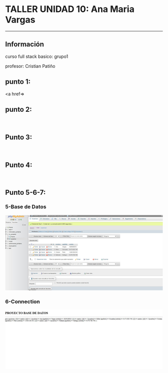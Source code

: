 <h1>TALLER UNIDAD 10: Ana Maria Vargas</h1><hr>

<h2>Información</h2>
<p>curso full stack basico: grupo1</p>
<p>profesor: Cristian Patiño</p>

<h2>punto 1:</h2>
<a href=></a>

<a href=></a>

<h2>punto 2:</h2>
<div><img src="" alt=""></div>

<h2>Punto 3:</h2>
<div><img src="" alt=""></div>

<h2>Punto 4:</h2>
<div><img src="" alt=""></div>

<h2>Punto 5-6-7:</h2>
<h3>5-Base de Datos</h3>
<img src="./public/images/mySQL.jpeg" alt="mySQL">

<h3>6-Connection</h3>
<img src="./public/images/connetion.jpeg" alt="conexion">

